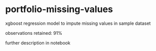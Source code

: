 # portfolio-missing-values
xgboost regression model to impute missing values in sample dataset

observations retained: 91%

further description in notebook
